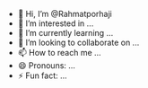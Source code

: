 - 👋 Hi, I’m @Rahmatporhaji
- 👀 I’m interested in ...
- 🌱 I’m currently learning ...
- 💞️ I’m looking to collaborate on ...
- 📫 How to reach me ...
- 😄 Pronouns: ...
- ⚡ Fun fact: ...

<!---
Rahmatporhaji/Rahmatporhaji is a ✨ special ✨ repository because its `README.md` (this file) appears on your GitHub profile.
You can click the Preview link to take a look at your changes.
--->
